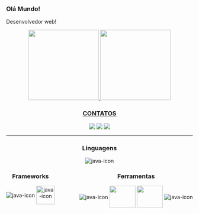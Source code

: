 
<h3> Olá Mundo!</h3>

Desenvolvedor web!

<div align="center">

  <a href="https://github.com/kaiquiBenevenutti">
  <img height="190em" src="https://github-readme-stats.vercel.app/api?username=kaiquiBenevenutti&show_icons=true&theme=dark&"/>

  <img height="190em" src="https://github-readme-stats.vercel.app/api/top-langs/?username=kaiquiBenevenutti&layout=compact&langs_count=11&theme=dark"/>

</div>


<div align="center" >
  <h3>CONTATOS</h3>
  <a href="https://www.linkedin.com/in/kaiquibenevenutti/(https://www.linkedin.com/in/kaiquibenevenutti)" target="_blank"><img src="https://img.shields.io/badge/LinkedIn-0077B5?style=for-the-badge&logo=linkedin&logoColor=white" target="_blank"></a>
  <a href="https://www.instagram.com/kaiqui_r_benevenutti/" target="_blank"><img src="https://img.shields.io/badge/Instagram-E4405F?style=for-the-badge&logo=instagram&logoColor=white" target="_blank"></a>
<a href="mailto: benevenuttikaiqui@gmail.com" target="_blank"><img src="https://img.shields.io/badge/Gmail-D14836?style=for-the-badge&logo=gmail&logoColor=white"></a>
</div>

<hr>

<div align="center">
  <h3>Linguagens </h3>
  <img align="center"  alt="java-icon" src="https://skillicons.dev/icons?i=cs,js&theme=light"/>
</div>


<div align="center" style="display: flex; justify-content: space-between; width: 100%">
  
<div align="center" >
  <h3>Frameworks</h3>
<img align="center"  alt="java-icon" src="https://skillicons.dev/icons?i=dotnet,bootstrap&theme=light"/>
  <img align="center" height="50" width="50" alt="java-icon" src="https://github.com/campusMVP/dotnetCoreLogoPack/blob/master/Entity%20Framework%20Core/Bitmap%20RGB/Bitmap-MEDIUM_Entity-Framework-Core-Logo_2colors_Square_Boxed_RGB.png?raw=true"/>
</div>

<div align="center">
  <h3>Ferramentas</h3>
  <img align="center"  alt="java-icon" src="https://skillicons.dev/icons?i=visualstudio,vscode,git,postman,nodejs,react,unity&theme=light"/>
  <img align="center" height="60" width="70" src="https://cdn.jsdelivr.net/gh/devicons/devicon/icons/nuget/nuget-original-wordmark.svg" />
  <img align="center" height="60" width="70" src="https://cdn.jsdelivr.net/gh/devicons/devicon/icons/microsoftsqlserver/microsoftsqlserver-plain-wordmark.svg" />
  <img align="center"  alt="java-icon" src="https://skillicons.dev/icons?i=mysql,sqlite&theme=light"/>
</div>
</div>
